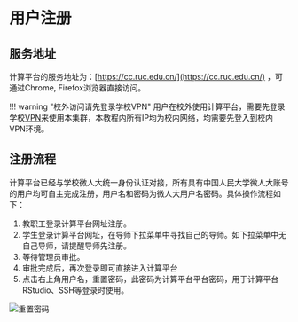 # 用户注册

## 服务地址

计算平台的服务地址为：[https://cc.ruc.edu.cn/](https://cc.ruc.edu.cn/) ，可通过Chrome, Firefox浏览器直接访问。

!!! warning "校外访问请先登录学校VPN"
    用户在校外使用计算平台，需要先登录学校[VPN](https://vpn.ruc.edu.cn/)来使用本集群，本教程内所有IP均为校内网络，均需要先登入到校内VPN环境。

## 注册流程

计算平台已经与学校微人大统一身份认证对接，所有具有中国人民大学微人大账号的用户均可自主完成注册，用户名和密码为微人大用户名密码。具体操作流程如下：

1. 教职工登录计算平台网址注册。
2. 学生登录计算平台网址，在导师下拉菜单中寻找自己的导师。如下拉菜单中无自己导师，请提醒导师先注册。
3. 等待管理员审批。
4. 审批完成后，再次登录即可直接进入计算平台
5. 点击右上角用户名，重置密码，此密码为计算平台平台密码，用于计算平台RStudio、SSH等登录时使用。

![重置密码](../images/reset_passwd.png)